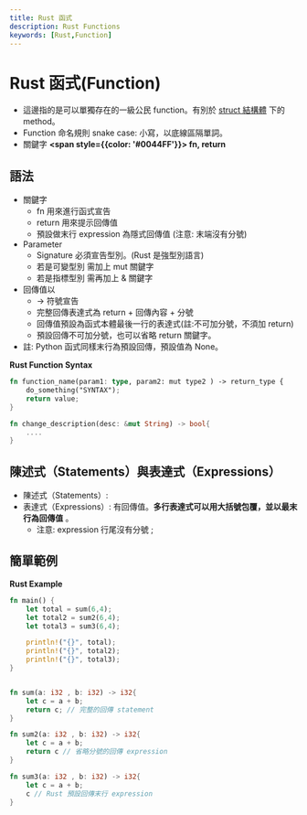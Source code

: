 ```yaml
---
title: Rust 函式
description: Rust Functions
keywords: [Rust,Function]
---
```


# Rust 函式(Function)
* 這邊指的是可以單獨存在的一級公民 function。有別於 [struct 結構體](Rust_Struct) 下的 method。
* Function 命名規則 snake case: 小寫，以底線區隔單詞。  
* 關鍵字 **<span style={{color: '#0044FF'}}> fn, return </span>**   


## 語法
* 關鍵字
    * fn 用來進行函式宣告
    * return 用來提示回傳值
    * 預設做末行 expression 為隱式回傳值 (注意: 末端沒有分號)  
* Parameter 
    * Signature 必須宣告型別。(Rust 是強型別語言)  
    * 若是可變型別 需加上 mut 關鍵字
    * 若是指標型別 需再加上 & 關鍵字
* 回傳值以 
    * -\> 符號宣告  
    * 完整回傳表達式為 return + 回傳內容 + 分號   
    * 回傳值預設為函式本體最後一行的表達式(註:不可加分號，不須加 return)    
    * 預設回傳不可加分號，也可以省略 return 關鍵字。  
* 註: Python 函式同樣末行為預設回傳，預設值為 None。

__Rust Function Syntax__

```rust
fn function_name(param1: type, param2: mut type2 ) -> return_type {
    do_something("SYNTAX");
    return value;
}

fn change_description(desc: &mut String) -> bool{
    ....
}
```

## 陳述式（Statements）與表達式（Expressions）
* 陳述式（Statements）:
* 表達式（Expressions）: 有回傳值。**多行表達式可以用大括號包覆，並以最末行為回傳值** 。  
    * 注意: expression 行尾沒有分號 ;  
   
## 簡單範例

__Rust Example__

```rust
fn main() {
    let total = sum(6,4);
    let total2 = sum2(6,4);
    let total3 = sum3(6,4);

    println!("{}", total);
    println!("{}", total2);
    println!("{}", total3);
}


fn sum(a: i32 , b: i32) -> i32{
    let c = a + b;
    return c; // 完整的回傳 statement
} 

fn sum2(a: i32 , b: i32) -> i32{
    let c = a + b;
    return c // 省略分號的回傳 expression
} 

fn sum3(a: i32 , b: i32) -> i32{
    let c = a + b;
    c // Rust 預設回傳末行 expression
} 
```
